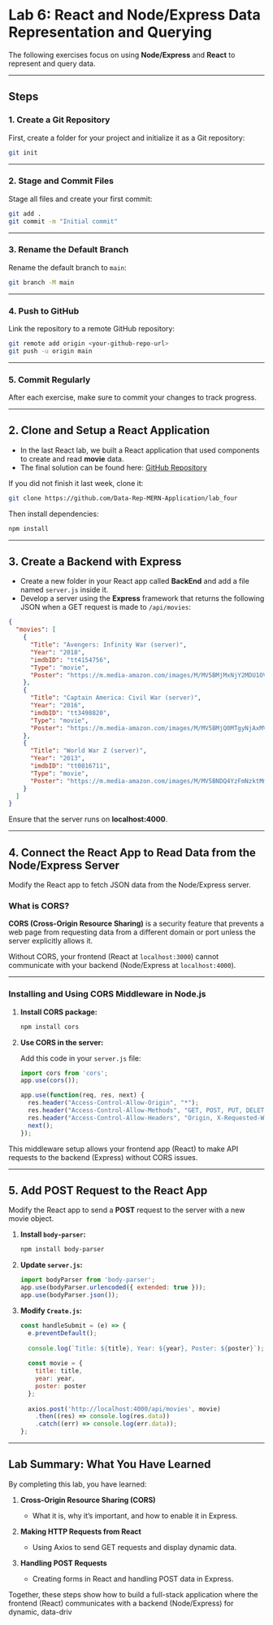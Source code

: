 # Lab 6: React and Node/Express Data Representation and Querying

The following exercises focus on using **Node/Express** and **React** to represent and query data.

---

## Steps

### 1. Create a Git Repository

First, create a folder for your project and initialize it as a Git repository:

```bash
git init
```

---

### 2. Stage and Commit Files

Stage all files and create your first commit:

```bash
git add .
git commit -m "Initial commit"
```

---

### 3. Rename the Default Branch

Rename the default branch to `main`:

```bash
git branch -M main
```

---

### 4. Push to GitHub

Link the repository to a remote GitHub repository:

```bash
git remote add origin <your-github-repo-url>
git push -u origin main
```

---

### 5. Commit Regularly

After each exercise, make sure to commit your changes to track progress.

---

## 2. Clone and Setup a React Application

* In the last React lab, we built a React application that used components to create and read **movie** data.
* The final solution can be found here:
  [GitHub Repository](https://github.com/Data-Rep-MERN-Application/lab_four)

If you did not finish it last week, clone it:

```bash
git clone https://github.com/Data-Rep-MERN-Application/lab_four
```

Then install dependencies:

```bash
npm install
```

---

## 3. Create a Backend with Express

* Create a new folder in your React app called **BackEnd** and add a file named `server.js` inside it.
* Develop a server using the **Express** framework that returns the following JSON when a GET request is made to `/api/movies`:

```json
{
  "movies": [
    {
      "Title": "Avengers: Infinity War (server)",
      "Year": "2018",
      "imdbID": "tt4154756",
      "Type": "movie",
      "Poster": "https://m.media-amazon.com/images/M/MV5BMjMxNjY2MDU1OV5BMl5BanBnXkFtZTgwNzY1MTUwNTM@._V1_SX300.jpg"
    },
    {
      "Title": "Captain America: Civil War (server)",
      "Year": "2016",
      "imdbID": "tt3498820",
      "Type": "movie",
      "Poster": "https://m.media-amazon.com/images/M/MV5BMjQ0MTgyNjAxMV5BMl5BanBnXkFtZTgwNjUzMDkyODE@._V1_SX300.jpg"
    },
    {
      "Title": "World War Z (server)",
      "Year": "2013",
      "imdbID": "tt0816711",
      "Type": "movie",
      "Poster": "https://m.media-amazon.com/images/M/MV5BNDQ4YzFmNzktMmM5ZC00MDZjLTk1OTktNDE2ODE4YjM2MjJjXkEyXkFqcGdeQXVyNTA4NzY1MzY@._V1_SX300.jpg"
    }
  ]
}
```

Ensure that the server runs on **localhost:4000**.

---

## 4. Connect the React App to Read Data from the Node/Express Server

Modify the React app to fetch JSON data from the Node/Express server.

### What is CORS?

**CORS (Cross-Origin Resource Sharing)** is a security feature that prevents a web page from requesting data from a different domain or port unless the server explicitly allows it.

Without CORS, your frontend (React at `localhost:3000`) cannot communicate with your backend (Node/Express at `localhost:4000`).

---

### Installing and Using CORS Middleware in Node.js

1. **Install CORS package:**

   ```bash
   npm install cors
   ```

2. **Use CORS in the server:**

   Add this code in your `server.js` file:

   ```javascript
   import cors from 'cors';
   app.use(cors());

   app.use(function(req, res, next) {
     res.header("Access-Control-Allow-Origin", "*");
     res.header("Access-Control-Allow-Methods", "GET, POST, PUT, DELETE, OPTIONS");
     res.header("Access-Control-Allow-Headers", "Origin, X-Requested-With, Content-Type, Accept");
     next();
   });
   ```

This middleware setup allows your frontend app (React) to make API requests to the backend (Express) without CORS issues.

---

## 5. Add POST Request to the React App

Modify the React app to send a **POST** request to the server with a new movie object.

1. **Install `body-parser`:**

   ```bash
   npm install body-parser
   ```

2. **Update `server.js`:**

   ```javascript
   import bodyParser from 'body-parser';
   app.use(bodyParser.urlencoded({ extended: true }));
   app.use(bodyParser.json());
   ```

3. **Modify `Create.js`:**

   ```javascript
   const handleSubmit = (e) => {
     e.preventDefault();
     
     console.log(`Title: ${title}, Year: ${year}, Poster: ${poster}`);
     
     const movie = {
       title: title,
       year: year,
       poster: poster
     };
     
     axios.post('http://localhost:4000/api/movies', movie)
       .then((res) => console.log(res.data))
       .catch((err) => console.log(err.data));
   };
   ```

---

## Lab Summary: What You Have Learned

By completing this lab, you have learned:

1. **Cross-Origin Resource Sharing (CORS)**

   * What it is, why it’s important, and how to enable it in Express.

2. **Making HTTP Requests from React**

   * Using Axios to send GET requests and display dynamic data.

3. **Handling POST Requests**

   * Creating forms in React and handling POST data in Express.

Together, these steps show how to build a full-stack application where the frontend (React) communicates with a backend (Node/Express) for dynamic, data-driv

